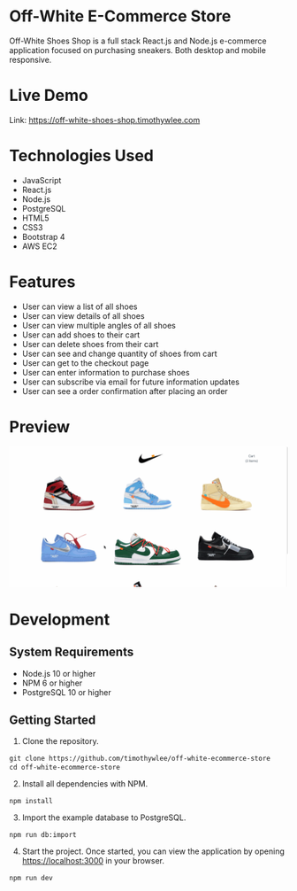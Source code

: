 # Off-White E-Commerce Store
Off-White Shoes Shop is a full stack React.js and Node.js e-commerce application focused on purchasing sneakers. Both desktop and mobile responsive. 

# Live Demo
Link: https://off-white-shoes-shop.timothywlee.com

# Technologies Used
* JavaScript
* React.js
* Node.js
* PostgreSQL
* HTML5
* CSS3
* Bootstrap 4
* AWS EC2

# Features
* User can view a list of all shoes
* User can view details of all shoes
* User can view multiple angles of all shoes
* User can add shoes to their cart
* User can delete shoes from their cart
* User can see and change quantity of shoes from cart
* User can get to the checkout page
* User can enter information to purchase shoes
* User can subscribe via email for future information updates
* User can see a order confirmation after placing an order

# Preview
![](off-white-shoes-shop-preview-finale.gif)

# Development
## System Requirements
* Node.js 10 or higher
* NPM 6 or higher
* PostgreSQL 10 or higher

## Getting Started
1. Clone the repository.
``` 
git clone https://github.com/timothywlee/off-white-ecommerce-store
cd off-white-ecommerce-store
```
2. Install all dependencies with NPM.
``` 
npm install
```
3. Import the example database to PostgreSQL.
``` 
npm run db:import
```
4. Start the project. Once started, you can view the application by opening <https://localhost:3000> in your browser.
``` 
npm run dev
```
